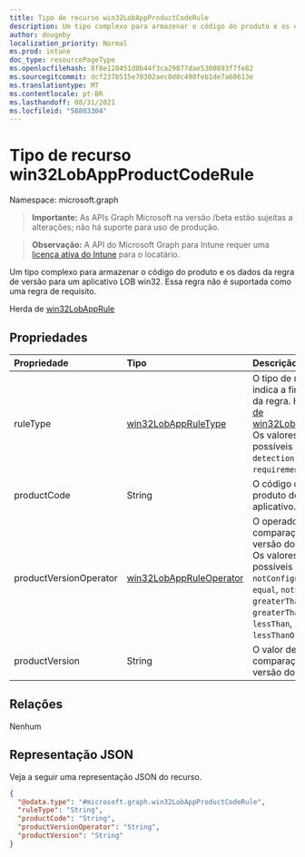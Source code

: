 ```yaml
---
title: Tipo de recurso win32LobAppProductCodeRule
description: Um tipo complexo para armazenar o código do produto e os dados da regra de versão para um aplicativo LOB win32. Essa regra não é suportada como uma regra de requisito.
author: dougeby
localization_priority: Normal
ms.prod: intune
doc_type: resourcePageType
ms.openlocfilehash: 8f8e128451d8b44f3ca29877dae5300893f7fe82
ms.sourcegitcommit: dcf237b515e70302aec0d0c490feb1de7a60613e
ms.translationtype: MT
ms.contentlocale: pt-BR
ms.lasthandoff: 08/31/2021
ms.locfileid: "58803304"
---
```

# <a name="win32lobappproductcoderule-resource-type"></a>Tipo de recurso win32LobAppProductCodeRule

Namespace: microsoft.graph

> **Importante:** As APIs Graph Microsoft na versão /beta estão sujeitas a alterações; não há suporte para uso de produção.

> **Observação:** A API do Microsoft Graph para Intune requer uma [licença ativa do Intune](https://go.microsoft.com/fwlink/?linkid=839381) para o locatário.

Um tipo complexo para armazenar o código do produto e os dados da regra de versão para um aplicativo LOB win32. Essa regra não é suportada como uma regra de requisito.


Herda de [win32LobAppRule](../resources/intune-apps-win32lobapprule.md)

## <a name="properties"></a>Propriedades
|Propriedade|Tipo|Descrição|
|:---|:---|:---|
|ruleType|[win32LobAppRuleType](../resources/intune-apps-win32lobappruletype.md)|O tipo de regra que indica a finalidade da regra. Herdado [de win32LobAppRule](../resources/intune-apps-win32lobapprule.md). Os valores possíveis são: `detection` e `requirement`.|
|productCode|String|O código do produto do aplicativo.|
|productVersionOperator|[win32LobAppRuleOperator](../resources/intune-apps-win32lobappruleoperator.md)|O operador de comparação de versão do produto. Os valores possíveis são: `notConfigured`, `equal`, `notEqual`, `greaterThan`, `greaterThanOrEqual`, `lessThan`, `lessThanOrEqual`.|
|productVersion|String|O valor de comparação de versão do produto.|

## <a name="relationships"></a>Relações
Nenhum

## <a name="json-representation"></a>Representação JSON
Veja a seguir uma representação JSON do recurso.
<!-- {
  "blockType": "resource",
  "@odata.type": "microsoft.graph.win32LobAppProductCodeRule"
}
-->
``` json
{
  "@odata.type": "#microsoft.graph.win32LobAppProductCodeRule",
  "ruleType": "String",
  "productCode": "String",
  "productVersionOperator": "String",
  "productVersion": "String"
}
```



